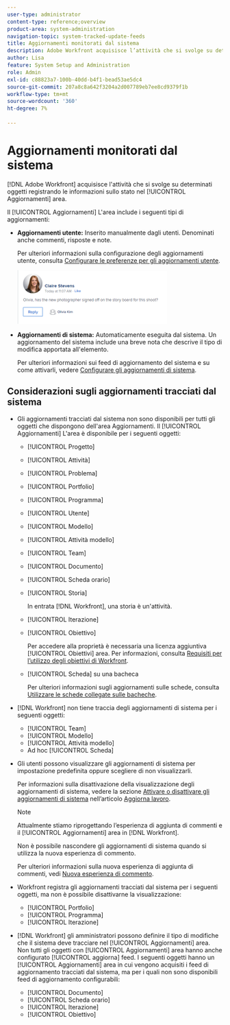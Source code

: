 ```yaml
---
user-type: administrator
content-type: reference;overview
product-area: system-administration
navigation-topic: system-tracked-update-feeds
title: Aggiornamenti monitorati dal sistema
description: Adobe Workfront acquisisce l’attività che si svolge su determinati oggetti registrando le informazioni sullo stato nel file [!UICONTROL Aggiornamenti] area.
author: Lisa
feature: System Setup and Administration
role: Admin
exl-id: c88823a7-100b-40dd-b4f1-bead53ae5dc4
source-git-commit: 207a8c8a642f3204a2d007789eb7ee8cd9379f1b
workflow-type: tm+mt
source-wordcount: '360'
ht-degree: 7%

---
```


# Aggiornamenti monitorati dal sistema

[!DNL Adobe Workfront] acquisisce l&#39;attività che si svolge su determinati oggetti registrando le informazioni sullo stato nel [!UICONTROL Aggiornamenti] area.

Il [!UICONTROL Aggiornamenti] L&#39;area include i seguenti tipi di aggiornamenti:

* **Aggiornamenti utente:** Inserito manualmente dagli utenti. Denominati anche commenti, risposte e note.

  Per ulteriori informazioni sulla configurazione degli aggiornamenti utente, consulta [Configurare le preferenze per gli aggiornamenti utente](../../../administration-and-setup/set-up-workfront/system-tracked-update-feeds/configure-preferences-user-updates.md).

  ![](assets/updates-qs-350x125.png)

* **Aggiornamenti di sistema:** Automaticamente eseguita dal sistema. Un aggiornamento del sistema include una breve nota che descrive il tipo di modifica apportata all&#39;elemento.

  Per ulteriori informazioni sui feed di aggiornamento del sistema e su come attivarli, vedere [Configurare gli aggiornamenti di sistema](../../../administration-and-setup/set-up-workfront/system-tracked-update-feeds/configure-system-updates.md).

  <!--
  DRAFTED IN FLARE:
  Timestamps for system updates are based on your operating system's timezone.
  
  -->

## Considerazioni sugli aggiornamenti tracciati dal sistema

* Gli aggiornamenti tracciati dal sistema non sono disponibili per tutti gli oggetti che dispongono dell&#39;area Aggiornamenti. Il [!UICONTROL Aggiornamenti] L&#39;area è disponibile per i seguenti oggetti:

   * [!UICONTROL Progetto]
   * [!UICONTROL Attività]
   * [!UICONTROL Problema]
   * [!UICONTROL Portfolio]
   * [!UICONTROL Programma]
   * [!UICONTROL Utente]
   * [!UICONTROL Modello]
   * [!UICONTROL Attività modello]
   * [!UICONTROL Team]
   * [!UICONTROL Documento]
   * [!UICONTROL Scheda orario]
   * [!UICONTROL Storia]

     In entrata [!DNL Workfront], una storia è un&#39;attività.
   * [!UICONTROL Iterazione]
   * [!UICONTROL Obiettivo]

     Per accedere alla proprietà è necessaria una licenza aggiuntiva [!UICONTROL Obiettivi] area. Per informazioni, consulta [Requisiti per l’utilizzo degli obiettivi di Workfront](../../../workfront-goals/goal-management/access-needed-for-wf-goals.md).
   * [!UICONTROL Scheda] su una bacheca

     Per ulteriori informazioni sugli aggiornamenti sulle schede, consulta [Utilizzare le schede collegate sulle bacheche](../../../agile/get-started-with-boards/connected-cards.md).

* [!DNL Workfront] non tiene traccia degli aggiornamenti di sistema per i seguenti oggetti:

   * [!UICONTROL Team]
   * [!UICONTROL Modello]
   * [!UICONTROL Attività modello]
   * Ad hoc [!UICONTROL Scheda]


<!--hiding this bit because this is not true, at this time (August 2023). Users with a Work or Review license can see system updates by default as well.

Your [!DNL Workfront] license determines whether system updates display by default in the [!UICONTROL Updates] area of objects. [!DNL Workfront] users with a [!UICONTROL Plan] license have system updates displayed in the [!UICONTROL Updates] area by default. However, users can filter out system updates, as described in the [Enable or disable system updates](../../../workfront-basics/updating-work-items-and-viewing-updates/update-work.md#enable) section in [Update work](../../../workfront-basics/updating-work-items-and-viewing-updates/update-work.md). All other [!DNL Workfront] licenses filter system updates by default.
-->

* Gli utenti possono visualizzare gli aggiornamenti di sistema per impostazione predefinita oppure scegliere di non visualizzarli.

  Per informazioni sulla disattivazione della visualizzazione degli aggiornamenti di sistema, vedere la sezione [Attivare o disattivare gli aggiornamenti di sistema](../../../workfront-basics/updating-work-items-and-viewing-updates/update-work.md#enable) nell’articolo [Aggiorna lavoro](../../../workfront-basics/updating-work-items-and-viewing-updates/update-work.md).

  >[!NOTE]
  >
  >Attualmente stiamo riprogettando l’esperienza di aggiunta di commenti e il [!UICONTROL Aggiornamenti] area in [!DNL Workfront].
  >
  > Non è possibile nascondere gli aggiornamenti di sistema quando si utilizza la nuova esperienza di commento.
  > 
  >Per ulteriori informazioni sulla nuova esperienza di aggiunta di commenti, vedi [Nuova esperienza di commento](../../../product-announcements/betas/new-commenting-experience-beta/unified-commenting-experience.md).

* Workfront registra gli aggiornamenti tracciati dal sistema per i seguenti oggetti, ma non è possibile disattivarne la visualizzazione:

   * [!UICONTROL Portfolio]
   * [!UICONTROL Programma]
   * [!UICONTROL Iterazione]

* [!DNL Workfront] gli amministratori possono definire il tipo di modifiche che il sistema deve tracciare nel [!UICONTROL Aggiornamenti] area. Non tutti gli oggetti con [!UICONTROL Aggiornamenti] area hanno anche configurato [!UICONTROL aggiorna] feed. I seguenti oggetti hanno un [!UICONTROL Aggiornamenti] area in cui vengono acquisiti i feed di aggiornamento tracciati dal sistema, ma per i quali non sono disponibili feed di aggiornamento configurabili:

   * [!UICONTROL Documento]
   * [!UICONTROL Scheda orario]
   * [!UICONTROL Iterazione]
   * [!UICONTROL Obiettivo]


